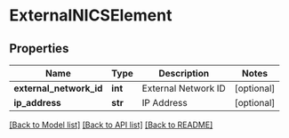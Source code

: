 # ExternalNICSElement

## Properties
Name | Type | Description | Notes
------------ | ------------- | ------------- | -------------
**external_network_id** | **int** | External Network ID | [optional] 
**ip_address** | **str** | IP Address | [optional] 

[[Back to Model list]](../README.md#documentation-for-models) [[Back to API list]](../README.md#documentation-for-api-endpoints) [[Back to README]](../README.md)


